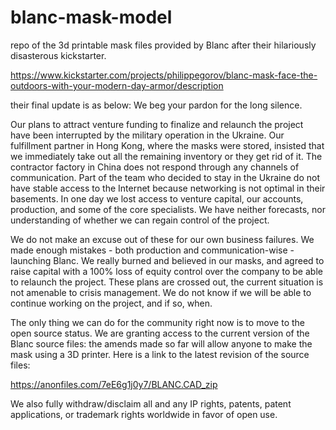 # blanc-mask-model

repo of the 3d printable mask files provided by Blanc after their hilariously disasterous kickstarter.

https://www.kickstarter.com/projects/philippegorov/blanc-mask-face-the-outdoors-with-your-modern-day-armor/description

their final update is as below:
We beg your pardon for the long silence. 

Our plans to attract venture funding to finalize and relaunch the project have been interrupted by the military operation in the Ukraine. Our fulfillment partner in Hong Kong, where the masks were stored, insisted that we immediately take out all the remaining inventory or they get rid of it. The contractor factory in China does not respond through any channels of communication. Part of the team who decided to stay in the Ukraine do not have stable access to the Internet because networking is not optimal in their basements. In one day we lost access to venture capital, our accounts, production, and some of the core specialists. We have neither forecasts, nor understanding of whether we can regain control of the project.

We do not make an excuse out of these for our own business failures. We made enough mistakes - both production and communication-wise - launching Blanc. We really burned and believed in our masks, and agreed to raise capital with a 100% loss of equity control over the company to be able to relaunch the project. These plans are crossed out, the current situation is not amenable to crisis management. We do not know if we will be able to continue working on the project, and if so, when.

The only thing we can do for the community right now is to move to the open source status. We are granting access to the current version of the Blanc source files: the amends made so far will allow anyone to make the mask using a 3D printer. Here is a link to the latest revision of the source files:

https://anonfiles.com/7eE6g1j0y7/BLANC.CAD_zip

We also fully withdraw/disclaim all and any IP rights, patents, patent applications, or trademark rights worldwide in favor of open use.
